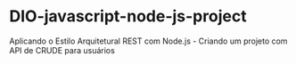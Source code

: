 # DIO-javascript-node-js-project
Aplicando o Estilo Arquitetural REST com Node.js - Criando um projeto com API de CRUDE para usuários


